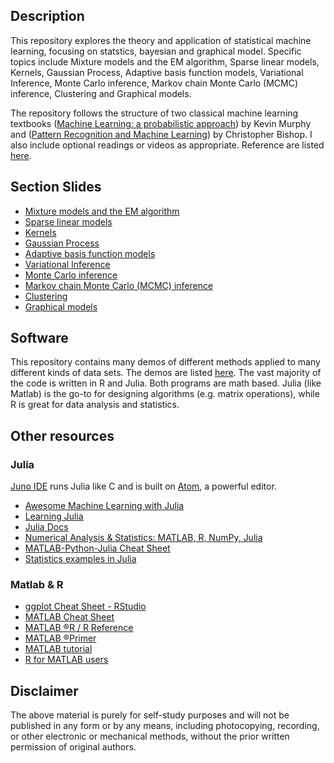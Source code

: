 ## Description

This repository explores the theory and application of statistical machine learning, focusing on statstics, bayesian and graphical model. Specific topics include Mixture models and the EM algorithm, Sparse linear models, Kernels, Gaussian Process, Adaptive basis function models, Variational Inference, Monte Carlo inference, Markov chain Monte Carlo (MCMC) inference, Clustering and Graphical models.

The repository follows the structure of two classical machine learning textbooks ([Machine Learning: a probabilistic approach](http://people.cs.ubc.ca/~murphyk/MLbook/)) by Kevin Murphy and ([Pattern Recognition and Machine Learning](https://www.microsoft.com/en-us/research/people/cmbishop/)) by Christopher Bishop.  I also include optional readings or videos as appropriate. Reference are listed [here](https://github.com/rain05680/MLaPP/blob/master/Reference.pdf).

## Section Slides
- [Mixture models and the EM algorithm](https://github.com/rain05680/MLaPP/tree/master/Slides)
- [Sparse linear models](https://github.com/rain05680/MLaPP/tree/master/Slides)
- [Kernels](https://github.com/rain05680/MLaPP/tree/master/Slides)
- [Gaussian Process](https://github.com/rain05680/MLaPP/tree/master/Slides)
- [Adaptive basis function models](https://github.com/rain05680/MLaPP/tree/master/Slides)
- [Variational Inference](https://github.com/rain05680/MLaPP/tree/master/Slides)
- [Monte Carlo inference](https://github.com/rain05680/MLaPP/tree/master/Slides)
- [Markov chain Monte Carlo (MCMC) inference](https://github.com/rain05680/MLaPP/tree/master/Slides)
- [Clustering](https://github.com/rain05680/MLaPP/tree/master/Slides)
- [Graphical models](https://github.com/rain05680/MLaPP/tree/master/Slides)

## Software
This repository contains many demos of different methods applied to many different kinds of data sets. The demos are listed [here](https://github.com/rain05680/MLaPP/tree/master/RDemo). The vast majority of the code is written in R and Julia. Both programs are math based. Julia (like Matlab) is the go-to for designing algorithms (e.g. matrix operations), while R is great for data analysis and statistics.

## Other resources

### Julia 
[Juno IDE](https://github.com/JunoLab/uber-juno/blob/master/setup.md) runs Julia like C and is built on [Atom](https://atom.io/), a powerful editor.
- [Awesome Machine Learning with Julia](https://github.com/josephmisiti/awesome-machine-learning#julia-general-purpose)
- [Learning Julia](http://julialang.org/learning/)
- [Julia Docs](http://julia-cn.readthedocs.io/zh_CN/latest/)
- [Numerical Analysis & Statistics: MATLAB, R, NumPy, Julia](http://hyperpolyglot.org/numerical-analysis)
- [MATLAB-Python-Julia Cheat Sheet](http://cheatsheets.quantecon.org/)
- [Statistics examples in Julia](https://github.com/scidom/StatsLearningByExample.jl)

### Matlab & R
- [ggplot Cheat Sheet - RStudio](https://www.rstudio.com/wp-content/uploads/2015/03/ggplot2-cheatsheet.pdf)
- [MATLAB Cheat Sheet](http://www.econ.ku.dk/pajhede/Cheatsheet.pdf)
- [MATLAB &reg;R / R Reference](https://cran.r-project.org/doc/contrib/Hiebeler-matlabR.pdf)
- [MATLAB &reg;Primer](https://www.mathworks.com/help/pdf_doc/matlab/getstart.pdf)
- [MATLAB tutorial](http://ubcmatlabguide.github.io/)
- [R for MATLAB users](http://mathesaurus.sourceforge.net/octave-r.html)

## Disclaimer
The above material is purely for self-study purposes and will not be published in any form or by any means, including photocopying, recording, or other electronic or mechanical methods, without the prior written permission of original authors.
